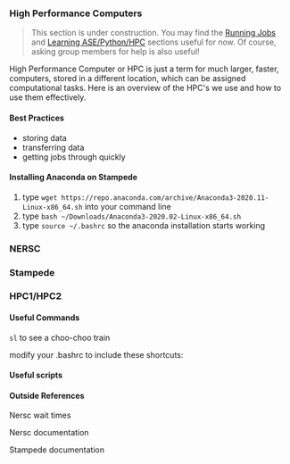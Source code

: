 ### High Performance Computers

> This section is under construction. You may find the [Running Jobs](Running_Jobs.md) and [Learning ASE/Python/HPC](Learning_ASE-Python-HPC.md) sections useful for now. Of course, asking group members for help is also useful!

High Performance Computer or HPC is just a term for much larger, faster, computers, stored in a different location, which can be assigned computational tasks. Here is an overview of the HPC's we use and how to use them effectively.

#### Best Practices

- storing data
- transferring data
- getting jobs through quickly


#### Installing Anaconda on Stampede

1. type `wget https://repo.anaconda.com/archive/Anaconda3-2020.11-Linux-x86_64.sh` into your command line
2. type `bash ~/Downloads/Anaconda3-2020.02-Linux-x86_64.sh`
3. type `source ~/.bashrc` so the anaconda installation starts working

### NERSC

### Stampede

### HPC1/HPC2

#### Useful Commands

`sl` to see a choo-choo train

modify your .bashrc to include these shortcuts:

#### Useful scripts


#### Outside References

Nersc wait times

Nersc documentation

Stampede documentation
